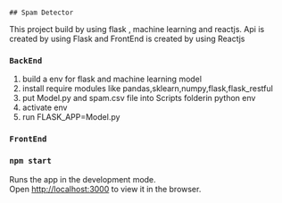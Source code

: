                                                                          ## Spam Detector
                                              
This project build by using flask , machine learning and reactjs. Api is created by using Flask and FrontEnd is created by using Reactjs

### `BackEnd`
1. build a env for flask and machine learning model
2. install require modules like pandas,sklearn,numpy,flask,flask_restful
3. put Model.py and spam.csv file into Scripts folderin python env
4. activate env
5. run FLASK_APP=Model.py


### `FrontEnd`

### `npm start`

Runs the app in the development mode.<br />
Open [http://localhost:3000](http://localhost:3000) to view it in the browser.




